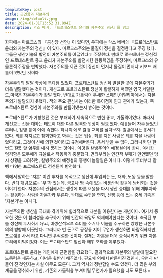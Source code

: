 ```yaml
---
templateKey: post
title: 근면함과 자본주의
image: /img/default.jpeg
date: 2024-01-01T13:52:31.894Z
description: 막스 베버, 『프로테스탄트 윤리와 자본주의 정신』를 읽고
---
```


좌파에는 마르크스의 『공산당 선언』이 있다면, 우파에는 막스 베버의 『프로테스탄트 윤리와 자본주의 정신』이 있다. 마르크스주의는 물질이 정신을 결정한다고 주장 했다. 그들은 생산기술의 발전이 자본주의를 이끌었다고 주장했다. 반대로 막스베버는 정신적인 프로테스탄트 종교 윤리가 자본주의를 발전시킨 원동력임을 주장하며, 마르크스의 유물론적 주장을 반박했다. 자본주의를 이끈 것이 정신이 먼저냐 물질이 먼저냐 키보드 배틀이 있었던 것이다.

자본주의의 발달 양상에 특이점 있었다. 프로테스탄트 정신이 발달한 곳에 자본주의가 더욱 발달했다는 것이다.  개신교로 프로테스탄트 정신이 활발하게 퍼졌던 영국,네덜란드,미국은 자본주의가 활발 했다. 반대로 가톨릭이 우세한 스페인,이탈리아에서는 자본주의가 발달되지 못했다. 책의 주요 관심사는  이러한 특이점이 인과 관계가 있는지, 즉 프로테스탄트 정신이 자본주의를 만들어냈는지 밝히는 것이다.

프로테스탄트가 저항했던 것은 부패하여 세속적으로 변한 종교, 가톨릭이었다. 따라서 개신교는 신을 대하는 태도에 대한 다른 엄격한 입장이 필요 했다. 예를들어 자주 들었던 루터나, 칼뱅 등이 이에 속한다.  하나의 예로 칼뱅 교리를 살펴보자. 칼뱅에서는 용서가 없다. 죄를 저지르고 참회한다고 봐주는 것은 업삳. 죄를 지은 사람은 죄를 지을 사람이었다라고, 그것이 신에 의한 것이라고 규정해버린다.  용서 받을 수 없다. 그러니까 단 한번도 잘못 할 엄두를 내지 못하는 것이다. 이것을 칼뱅주의의 예정설이라 한다. 이러한 엄격함은 모두에게 규율로서 작동하기 충분했다. 면죄부라는 인간적 부패가 만연했던 당시 상황을 고려하면, 칼뱅주의의 예정설의 흥행이 놀랄일은 아니다. 이렇게 루터부터 칼뱅 다양한 프로테스탄트 정신들이 발전했다. 

책에서 말하는 '자본' 이란 투자를 목적으로 생산에 투입되는 돈, 재화, 노동 등을 말한다. 반대 개념으로는 '부'가 있는데, 금고나 땅 속에 있는 비생산적 활동에 낭비되는 것을 이야기 한다. 자본주의 관점에서는 생산에 따른 이윤을 다시 생산 증대를 위해 재투자하는 활동하는 사람을 자본가라 부른다. 반대로 수입을 연회, 전쟁 등에 쓰는 중세 귀족은 '자본가'는 아니다. 

자본주의란 생산을 극대화 하기위해 합리적으로 자본을 이용한다는 개념이다. 여기서 중요한 것은 이 합리성을 추구하기 위해 인간의 욕망도 억제해야한다는 것이다. 축적된 부를 생산에 투자하지 않고, 비생산적으로 소비를 하거나 이윤을 추구하는 방향은 자본주의의 방향에 어긋난다. 그러니까 번 돈으로 공장을 지어 무언가 생산하면 바람직하지만, 포르쉐를 사서 타고 다니면 부적절한 것이다. 절제는 자본을 더욱 증식시키기 위한 자본주의에 미덕이었다. 이는 프로테스탄트 정신과 매우 조화를 이루었다. 

프로테스탄트 윤리는 개인에게 근면함을 강요했다. 결과적으로 자본주의 발달에 필요한 노동력을 제공하고, 이념을 뒷받침 해주었다. 필요에 의해서 만들어진 것인지, 우연히 만들어 진 것인지는 사실 아무도 모른다. 그저 역사의 정반합일 수도 있겠다. 더 많은 부와 계급을 쟁취하기 위한, 기존의 가톨릭을 부셔버릴 무언가가 필요했을 지도 모른다.=
